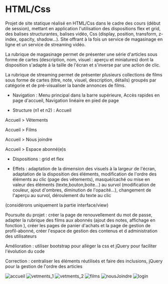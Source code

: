# HTML/Css

Projet de site statique réalisé en HTML/Css dans le cadre des cours (début de session), mettant en application l'utilisation des dispositions flex et grid, des balises structurantes, balises vidéo, Css (display, position, transform, z-index, opacity, shadow...). Site offrant à la fois un service de magasinage en ligne et un service de streaming vidéo.

La rubrique de magasinage permet de présenter une série d'articles sous forme de cartes (description, nom, visuel : aperçu et miniatures) dont la disposition s'adapte à la taille de l'écran et s'inverse par une action de clic.

La rubrique de streaming permet de présenter plusieurs collections de films sous forme de cartes (titre, note, visuel, description, détails) groupés par catégorie et de pré-visualiser la bande annonces de films.


- Navigation : Menu principal dans la barre supérieure, Accès rapides en page d'accueil, Navigation linéaire en pied de page

- Structure (n1 et n2) : 
Accueil

Accueil > Vêtements

Accueil > Films

Accueil > Nous joindre

Accueil > Espace abonné(e)s

- Dispositions : grid et flex

- Effets : adaptation de la dimension des visuels à la largeur de l'écran, adaptation de la disposition des éléments, modification de l'ordre des éléments au clic (page des vêtements), masqué/caché ou mise en valeur des éléments (texte,bouton,boite...) au survol (modification de couleur, ajout d'ombres, diminution de l'opacité...), changement de l'aperçu au survol, déroulement du texte au clic


(considérons uniquement la partie interface/view)

Poursuite du projet : créer la page de renouvellement du mot de passe, adapter la rubrique des films aux abonnés (ajout des notes, affichage en fonction ), créer les pages de panier d'achats et la page de gestion de profil-abonné, créer l'espace de gestion des contenus et d administration des utilisateurs

Amélioration : utiliser bootstrap pour alléger la css et jQuery pour faciliter l'évolution du code

Correction : centraliser les éléments réutilisés et faire des inclusions, jQuery pour la gestion de l'ordre des articles


![accueil](https://user-images.githubusercontent.com/88492160/170089204-44dc5b27-23e6-4b22-97f1-007a3e1588c2.PNG)
![vetments_1](https://user-images.githubusercontent.com/88492160/170089251-aac54f35-a883-4387-a1ab-da242694dc32.PNG)
![vetments_2](https://user-images.githubusercontent.com/88492160/170089255-975bc0c1-33d6-40fa-a956-5821dc38322a.png)
![films](https://user-images.githubusercontent.com/88492160/170089279-a41f66dc-4c25-4580-b1c2-12a42885d578.PNG)
![nousJoindre](https://user-images.githubusercontent.com/88492160/170089301-361e7d35-01ce-4d68-98e7-4cb9c1e69288.PNG)
![login](https://user-images.githubusercontent.com/88492160/170089326-c3fe47a4-aacb-4947-8fb3-997e2ea3e5c7.PNG)
